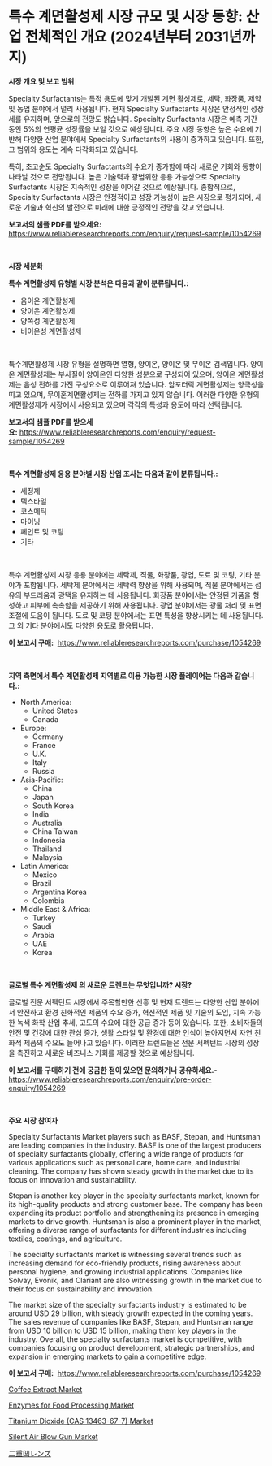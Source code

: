 <p><h1>특수 계면활성제 시장 규모 및 시장 동향: 산업 전체적인 개요 (2024년부터 2031년까지)</h1></p><p><strong>시장 개요 및 보고 범위</strong></p>
<p><p>Specialty Surfactants는 특정 용도에 맞게 개발된 계면 활성제로, 세탁, 화장품, 제약 및 농업 분야에서 널리 사용됩니다. 현재 Specialty Surfactants 시장은 안정적인 성장세를 유지하며, 앞으로의 전망도 밝습니다. Specialty Surfactants 시장은 예측 기간 동안 5%의 연평균 성장률을 보일 것으로 예상됩니다. 주요 시장 동향은 높은 수요에 기반해 다양한 산업 분야에서 Specialty Surfactants의 사용이 증가하고 있습니다. 또한, 그 범위와 용도는 계속 다각화되고 있습니다.</p><p>특히, 초고순도 Specialty Surfactants의 수요가 증가함에 따라 새로운 기회와 동향이 나타날 것으로 전망됩니다. 높은 기술력과 광범위한 응용 가능성으로 Specialty Surfactants 시장은 지속적인 성장을 이어갈 것으로 예상됩니다. 종합적으로, Specialty Surfactants 시장은 안정적이고 성장 가능성이 높은 시장으로 평가되며, 새로운 기술과 혁신의 발전으로 미래에 대한 긍정적인 전망을 갖고 있습니다.</p></p>
<p><strong>보고서의 샘플 PDF를 받으세요:</strong> <a href="https://www.reliableresearchreports.com/enquiry/request-sample/1054269">https://www.reliableresearchreports.com/enquiry/request-sample/1054269</a></p>
<p>&nbsp;</p>
<p><strong>시장 세분화</strong></p>
<p><strong>특수 계면활성제 유형별 시장 분석은 다음과 같이 분류됩니다.:</strong></p>
<p><ul><li>음이온 계면활성제</li><li>양이온 계면활성제</li><li>양쪽성 계면활성제</li><li>비이온성 계면활성제</li></ul></p>
<p>&nbsp;</p>
<p><p>특수계면활성제 시장 유형을 설명하면 열형, 양이온, 양이온 및 무이온 검색입니다. 양이온 계면활성제는 부사질이 양이온인 다양한 성분으로 구성되어 있으며, 양이온 계면활성제는 음성 전하를 가진 구성요소로 이루어져 있습니다. 암포터릭 계면활성제는 양극성을 띠고 있으며, 무이혼계면활성제는 전하를 가지고 있지 않습니다. 이러한 다양한 유형의 계면활성제가 시장에서 사용되고 있으며 각각의 특성과 용도에 따라 선택됩니다.</p></p>
<p><strong>보고서의 샘플 PDF를 받으세요:</strong>&nbsp;<a href="https://www.reliableresearchreports.com/enquiry/request-sample/1054269">https://www.reliableresearchreports.com/enquiry/request-sample/1054269</a></p>
<p>&nbsp;</p>
<p><strong> 특수 계면활성제 응용 분야별 시장 산업 조사는 다음과 같이 분류됩니다.:</strong></p>
<p><ul><li>세정제</li><li>텍스타일</li><li>코스메틱</li><li>마이닝</li><li>페인트 및 코팅</li><li>기타</li></ul></p>
<p>&nbsp;</p>
<p><p>특수 계면활성제 시장 응용 분야에는 세탁제, 직물, 화장품, 광업, 도료 및 코팅, 기타 분야가 포함됩니다. 세탁제 분야에서는 세탁력 향상을 위해 사용되며, 직물 분야에서는 섬유의 부드러움과 광택을 유지하는 데 사용됩니다. 화장품 분야에서는 안정된 거품을 형성하고 피부에 촉촉함을 제공하기 위해 사용됩니다. 광업 분야에서는 광물 처리 및 표면 조절에 도움이 됩니다. 도료 및 코팅 분야에서는 표면 특성을 향상시키는 데 사용됩니다. 그 외 기타 분야에서도 다양한 용도로 활용됩니다.</p></p>
<p><strong>이 보고서 구매:</strong>&nbsp; <a href="https://www.reliableresearchreports.com/purchase/1054269">https://www.reliableresearchreports.com/purchase/1054269</a></p>
<p>&nbsp;</p>
<p><strong>지역 측면에서 특수 계면활성제 지역별로 이용 가능한 시장 플레이어는 다음과 같습니다.:</strong></p>
<p><ul>
    <li>
        North America:
        <ul>
            <li>United States</li>
            <li>Canada</li>
        </ul>
    </li>
    <li>
        Europe:
        <ul>
            <li>Germany</li>
            <li>France</li>
            <li>U.K.</li>
            <li>Italy</li>
            <li>Russia</li>
        </ul>
    </li>
    <li>
        Asia-Pacific:
        <ul>
            <li>China</li>
            <li>Japan</li>
            <li>South Korea</li>
            <li>India</li>
            <li>Australia</li>
            <li>China Taiwan</li>
            <li>Indonesia</li>
            <li>Thailand</li>
            <li>Malaysia</li>
        </ul>
    </li>
    <li>
        Latin America:
        <ul>
            <li>Mexico</li>
            <li>Brazil</li>
            <li>Argentina Korea</li>
            <li>Colombia</li>
        </ul>
    </li>
    <li>
        Middle East & Africa:
        <ul>
            <li>Turkey</li>
            <li>Saudi</li>
            <li>Arabia</li>
            <li>UAE</li>
            <li>Korea</li>
        </ul>
    </li>
    </ul></p>
<p>&nbsp;</p>
<p><strong>글로벌 특수 계면활성제 의 새로운 트렌드는 무엇입니까? 시장?</strong></p>
<p><p>글로벌 전문 서펙턴트 시장에서 주목할만한 신흥 및 현재 트렌드는 다양한 산업 분야에서 안전하고 환경 친화적인 제품의 수요 증가, 혁신적인 제품 및 기술의 도입, 지속 가능한 녹색 화학 산업 추세, 고도의 수요에 대한 공급 증가 등이 있습니다. 또한, 소비자들의 안전 및 건강에 대한 관심 증가, 생활 스타일 및 환경에 대한 인식이 높아지면서 자연 친화적 제품의 수요도 늘어나고 있습니다. 이러한 트렌드들은 전문 서펙턴트 시장의 성장을 촉진하고 새로운 비즈니스 기회를 제공할 것으로 예상됩니다.</p></p>
<p><strong>이 보고서를 구매하기 전에 궁금한 점이 있으면 문의하거나 공유하세요.</strong>- <a href="https://www.reliableresearchreports.com/enquiry/pre-order-enquiry/1054269">https://www.reliableresearchreports.com/enquiry/pre-order-enquiry/1054269</a></p>
<p>&nbsp;</p>
<p><strong>주요 시장 참여자</strong></p>
<p><p>Specialty Surfactants Market players such as BASF, Stepan, and Huntsman are leading companies in the industry. BASF is one of the largest producers of specialty surfactants globally, offering a wide range of products for various applications such as personal care, home care, and industrial cleaning. The company has shown steady growth in the market due to its focus on innovation and sustainability.</p><p>Stepan is another key player in the specialty surfactants market, known for its high-quality products and strong customer base. The company has been expanding its product portfolio and strengthening its presence in emerging markets to drive growth. Huntsman is also a prominent player in the market, offering a diverse range of surfactants for different industries including textiles, coatings, and agriculture.</p><p>The specialty surfactants market is witnessing several trends such as increasing demand for eco-friendly products, rising awareness about personal hygiene, and growing industrial applications. Companies like Solvay, Evonik, and Clariant are also witnessing growth in the market due to their focus on sustainability and innovation.</p><p>The market size of the specialty surfactants industry is estimated to be around USD 29 billion, with steady growth expected in the coming years. The sales revenue of companies like BASF, Stepan, and Huntsman range from USD 10 billion to USD 15 billion, making them key players in the industry. Overall, the specialty surfactants market is competitive, with companies focusing on product development, strategic partnerships, and expansion in emerging markets to gain a competitive edge.</p></p>
<p><strong>이 보고서 구매:</strong>&nbsp;&nbsp;<a href="https://www.reliableresearchreports.com/purchase/1054269">https://www.reliableresearchreports.com/purchase/1054269</a></p>
<p><p><a href="https://github.com/kathiaseamanalvaradovlprc2h/Market-Research-Report-List-1/blob/main/coffee-extract-market.md">Coffee Extract Market</a></p><p><a href="https://github.com/wusalecollins540tpqoz/Market-Research-Report-List-1/blob/main/enzymes-for-food-processing-market.md">Enzymes for Food Processing Market</a></p><p><a href="https://issuu.com/reportprime-2/docs/titanium-dioxide-cas-13463-67-7-market-size-2030.p">Titanium Dioxide (CAS 13463-67-7) Market</a></p><p><a href="https://scarlet-rocket-c63.notion.site/Global-Silent-Air-Blow-Gun-Market-by-Types-Applications-and-Major-Players-with-Regional-Growth-Ra-0c0c0cdd496a4cacbbd727479df55912">Silent Air Blow Gun Market</a></p><p><a href="https://github.com/ppmazlotr77499/Market-Research-Report-List-1/blob/main/8374499189871.md">二重凹レンズ</a></p></p>

